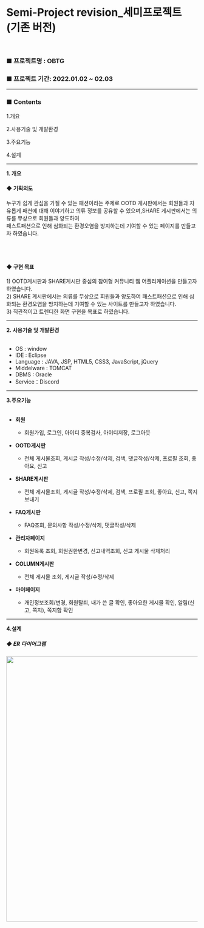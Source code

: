 # Semi-Project revision_세미프로젝트 (기존 버전)</br></br>

<h3>■ 프로젝트명 : OBTG </h3>
<h3>■ 프로젝트 기간: 2022.01.02 ~ 02.03 </h3>
<hr>
<h3> ■ Contents  </h3>
 
 
1.개요

2.사용기술 및 개발환경

3.주요기능

4.설계




<hr>
<b>1. 개요</b>
 <h4> ◆ 기획의도</h4>
 누구가 쉽게 관심을 가질 수 있는 패션이라는 주제로 
 OOTD 게시판에서는 회원들과 자유롭게 패션에 대해 이야기하고 의류 정보를 공유할 수 있으며,SHARE 게시판에서는 의류를 무상으로 회원들과 양도하여<Br>
 패스트패션으로 인해 심화되는 환경오염을 방지하는데 기여할 수 있는 페이지를 만들고자 하였습니다.
 
 <br><br>
 <h4> ◆ 구현 목표 </h4>
1) OOTD게시판과 SHARE게시판 중심의 참여형 커뮤니티 웹 어플리케이션을 만들고자 하였습니다. <br>
2) SHARE 게시판에서는 의류를 무상으로 회원들과 양도하여 패스트패션으로 인해 심화되는 환경오염을 방지하는데 기여할 수 있는 사이트를 만들고자 하였습니다. <br>
3) 직관적이고 트렌디한 화면 구현을 목표로 하였습니다.

<hr>
<b>2. 사용기술 및 개발환경 </b>
</br></br>

- OS : window
- IDE : Eclipse
- Language : JAVA, JSP, HTML5, CSS3, JavaScript, jQuery
- Middelware : TOMCAT
- DBMS : Oracle
- Service：Discord



<hr>
<b> 3.주요기능</b> 
</br></br>

- **회원**
    - 회원가입, 로그인, 아이디 중복검사, 아이디저장, 로그아웃
    
- **OOTD게시판**
    - 전체 게시물조회, 게시글 작성/수정/삭제, 검색, 댓글작성/삭제, 프로필 조회, 좋아요, 신고
    
- **SHARE게시판**
    - 전체 게시물조회, 게시글 작성/수정/삭제, 검색, 프로필 조회, 좋아요, 신고, 쪽지보내기
    
- **FAQ게시판**
    - FAQ조회, 문의사항 작성/수정/삭제, 댓글작성/삭제
    
- **관리자페이지**
    - 회원목록 조회, 회원권한변경, 신고내역조회, 신고 게시물 삭제처리
    
- **COLUMN게시판**
    - 전체 게시물 조회, 게시글 작성/수정/삭제

- **마이페이지**
    - 개인정보조회/변경, 회원탈퇴, 내가 쓴 글 확인, 좋아요한 게시물 확인, 알림(신고, 쪽지), 쪽지함 확인



<hr>
<b> 4.설계</b>
 <h5> ◆ ER 다이어그램  </h5>
 <img src="" width="700"/>

